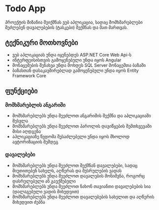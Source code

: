 # Todo App

პროექტის მიზანია შეიქმნას ვებ აპლიკაცია, სადაც მომხმარებლები შეძლებენ დავალებების (ტასკები) შექმნას და მათ მართვას.

## ტექნიკური მოთხოვნები

- ვებ აპლიკაციას უნდა იყენებდეს ASP.NET Core Web Api-ს
- ინტერფეისისთვის გამოყენებული უნდა იყოს Angular
- მონაცემების შენახვა უნდა მოხდეს SQL Server მონაცემთა ბაზაში
- ბაზასთან დასაკავშირებლად გამოყენებული უნდა იყოს Entity Framework Core

## ფუნქციები

### მომხმარებლის ანგარიში

- მომხმარებლებს უნდა შეეძლოთ ანგარიშის შექმნა და აპლიკაციაში შესვლა
- მომხმარებლებს უნდა შეეძლოთ პაროლის დავიწყების შემთხვევაში მისი აღდგენა
- აპლიკაციაზე წვდომა შესაძლებელი უნდა იყოს მხოლოდ ავტორიზაციის შემდეგ

### დავალებები

- მომხმარებლებს უნდა შეეძლოთ შექმნან დავალებები, სადაც მიუთითებენ სახელს, აღწერას და შესრულების ვადას
- მომხმარებლებს უნდა შეეძლოთ დავალების მონიშვნა, როგორც დასრულებული ან გაუქმებული
- მომხმარებლებს უნდა შეეძლოთ ნახონ თავიანთი დავალებების სია (დალაგებული ვადის მიხედვით)
- მომხმარებლებს უნდა შეეძლოთ დავალებების სახელით და აღწერის მიხედვით ძებნა
